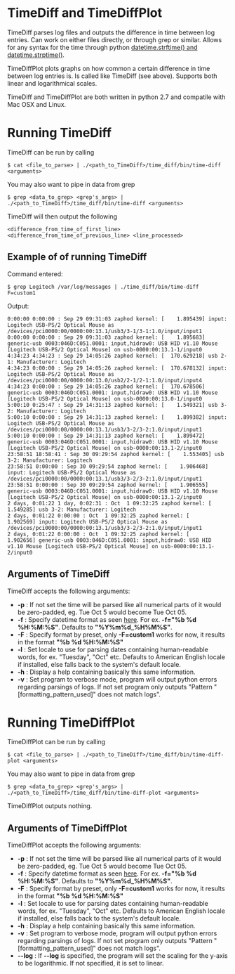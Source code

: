 TimeDiff and TimeDiffPlot
=========================

TimeDiff parses log files and outputs the difference in time between log entries. Can work on either files directly, or through grep or similar. Allows for any syntax for the time through python [datetime.strftime() and datetime.strptime()](https://docs.python.org/2/library/datetime.html#strftime-and-strptime-behavior "Syntax for entering time formats").

TimeDiffPlot plots graphs on how common a certain difference in time between log entries is. Is called like TimeDiff (see above). Supports both linear and logarithmical scales.

TimeDiff and TimeDiffPlot are both written in python 2.7 and compatile with Mac OSX and Linux.

Running TimeDiff
================

TimeDiff can be run by calling

    $ cat <file_to_parse> | ./<path_to_TimeDiff>/time_diff/bin/time-diff <arguments>

You may also want to pipe in data from grep

    $ grep <data_to_grep> <grep's_args> | ./<path_to_TimeDiff>/time_diff/bin/time-diff <arguments>

TimeDiff will then output the following

    <difference_from_time_of_first_line> <difference_from_time_of_previous_line> <line_processed>

Example of of running TimeDiff
------------------------------

Command entered:

    $ grep Logitech /var/log/messages | ./time_diff/bin/time-diff F=custom1
    
Output:

    
    0:00:00 0:00:00 : Sep 29 09:31:03 zaphod kernel: [    1.895439] input: Logitech USB-PS/2 Optical Mouse as /devices/pci0000:00/0000:00:13.1/usb3/3-1/3-1:1.0/input/input1
    0:00:00 0:00:00 : Sep 29 09:31:03 zaphod kernel: [    1.895683] generic-usb 0003:046D:C051.0001: input,hidraw0: USB HID v1.10 Mouse [Logitech USB-PS/2 Optical Mouse] on usb-0000:00:13.1-1/input0
    4:34:23 4:34:23 : Sep 29 14:05:26 zaphod kernel: [  170.629218] usb 2-1: Manufacturer: Logitech
    4:34:23 0:00:00 : Sep 29 14:05:26 zaphod kernel: [  170.678132] input: Logitech USB-PS/2 Optical Mouse as /devices/pci0000:00/0000:00:13.0/usb2/2-1/2-1:1.0/input/input4
    4:34:23 0:00:00 : Sep 29 14:05:26 zaphod kernel: [  170.678506] generic-usb 0003:046D:C051.0001: input,hidraw0: USB HID v1.10 Mouse [Logitech USB-PS/2 Optical Mouse] on usb-0000:00:13.0-1/input0
    5:00:10 0:25:47 : Sep 29 14:31:13 zaphod kernel: [    1.549321] usb 3-2: Manufacturer: Logitech
    5:00:10 0:00:00 : Sep 29 14:31:13 zaphod kernel: [    1.899382] input: Logitech USB-PS/2 Optical Mouse as /devices/pci0000:00/0000:00:13.1/usb3/3-2/3-2:1.0/input/input1
    5:00:10 0:00:00 : Sep 29 14:31:13 zaphod kernel: [    1.899472] generic-usb 0003:046D:C051.0001: input,hidraw0: USB HID v1.10 Mouse [Logitech USB-PS/2 Optical Mouse] on usb-0000:00:13.1-2/input0
    23:58:51 18:58:41 : Sep 30 09:29:54 zaphod kernel: [    1.553405] usb 3-2: Manufacturer: Logitech
    23:58:51 0:00:00 : Sep 30 09:29:54 zaphod kernel: [    1.906468] input: Logitech USB-PS/2 Optical Mouse as /devices/pci0000:00/0000:00:13.1/usb3/3-2/3-2:1.0/input/input1
    23:58:51 0:00:00 : Sep 30 09:29:54 zaphod kernel: [    1.906555] generic-usb 0003:046D:C051.0001: input,hidraw0: USB HID v1.10 Mouse [Logitech USB-PS/2 Optical Mouse] on usb-0000:00:13.1-2/input0
    2 days, 0:01:22 1 day, 0:02:31 : Oct  1 09:32:25 zaphod kernel: [    1.549285] usb 3-2: Manufacturer: Logitech
    2 days, 0:01:22 0:00:00 : Oct  1 09:32:25 zaphod kernel: [    1.902569] input: Logitech USB-PS/2 Optical Mouse as /devices/pci0000:00/0000:00:13.1/usb3/3-2/3-2:1.0/input/input1
    2 days, 0:01:22 0:00:00 : Oct  1 09:32:25 zaphod kernel: [    1.902656] generic-usb 0003:046D:C051.0001: input,hidraw0: USB HID v1.10 Mouse [Logitech USB-PS/2 Optical Mouse] on usb-0000:00:13.1-2/input0

Arguments of TimeDiff
---------------------

TimeDiff accepts the following arguments:

* **-p** : If not set the time will be parsed like all numerical parts of it would be zero-padded, eg. Tue Oct 5 would become Tue Oct 05.
* **-f** : Specify datetime format as seen [here](https://docs.python.org/2/library/datetime.html#strftime-and-strptime-behavior "Syntax for entering time formats"). For ex. **-f="%b %d %H:%M:%S"**. Defaults to **"%Y%m%d_%H%M%S"**.
* **-F** : Specify format by preset, only **-F=custom1** works for now, it results in the format **"%b %d %H:%M:%S"**
* **-l** : Set locale to use for parsing dates containing human-readable words, for ex. "Tuesday", "Oct" etc. Defaults to American English locale if installed, else falls back to the system's default locale.
* **-h** : Display a help containing basically this same information.
* **-v** : Set program to verbose mode, program will output python errors regarding parsings of logs. If not set program only outputs "Pattern "[formatting_pattern_used]" does not match logs".

Running TimeDiffPlot
====================

TimeDiffPlot can be run by calling

    $ cat <file_to_parse> | ./<path_to_TimeDiff>/time_diff/bin/time-diff-plot <arguments>

You may also want to pipe in data from grep

    $ grep <data_to_grep> <grep's_args> | ./<path_to_TimeDiff>/time_diff/bin/time-diff-plot <arguments>

TimeDiffPlot outputs nothing.

Arguments of TimeDiffPlot
-------------------------

TimeDiffPlot accepts the following arguments:

* **-p**    : If not set the time will be parsed like all numerical parts of it would be zero-padded, eg. Tue Oct 5 would become Tue Oct 05.
* **-f**    : Specify datetime format as seen [here](https://docs.python.org/2/library/datetime.html#strftime-and-strptime-behavior "Syntax for entering time formats"). For ex. **-f="%b %d %H:%M:%S"**. Defaults to **"%Y%m%d_%H%M%S"**.
* **-F**    : Specify format by preset, only **-F=custom1** works for now, it results in the format **"%b %d %H:%M:%S"**
* **-l**    : Set locale to use for parsing dates containing human-readable words, for ex. "Tuesday", "Oct" etc. Defaults to American English locale if installed, else falls back to the system's default locale.
* **-h**    : Display a help containing basically this same information.
* **-v**    : Set program to verbose mode, program will output python errors regarding parsings of logs. If not set program only outputs "Pattern "[formatting_pattern_used]" does not match logs".
* **--log** : If **--log** is specified, the program will set the scaling for the y-axis to be logarithmic. If not specified, it is set to linear.